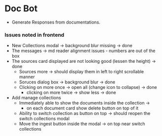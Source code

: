 # Doc Bot

- Generate Responses from documentations.

### Issues noted in frontend

- New Collections modal -> background blur missing -> done
- The messages -> md reader alignment issues - numbers are out of the box
- The sources card displayed are not looking good (lessen the height) -> done
  - Sources more -> should display them in left to right scrollable manner
  - Soruces dialog box -> background blur -> done
  - Clicking on more once -> open all (change icon to collapse) -> done
    - clicking on more twice -> show less -> done
- Add manage collections
  - Immediately able to show the documents inside the collection ->
    - on each document card show delete button on top of it
  - Ability to switch collection as button on top -> should reopen the switch collections modal
  - Move the ingest button inside the modal -> on top near switch collections
